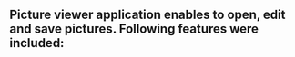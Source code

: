 Picture viewer application enables to open, edit and save pictures. Following features were included:</br>
-
